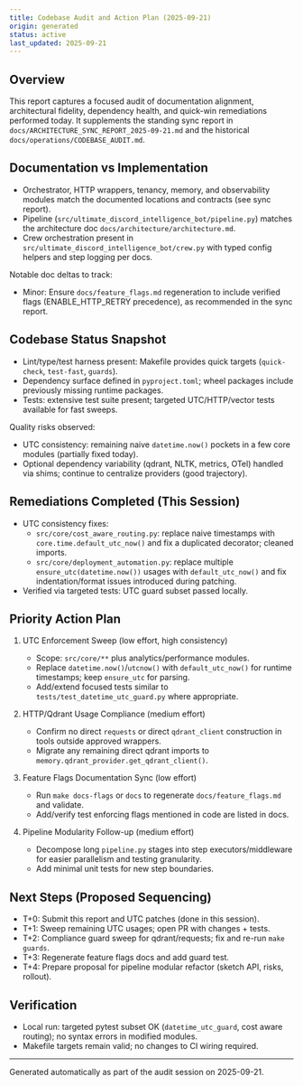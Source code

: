 ```yaml
---
title: Codebase Audit and Action Plan (2025-09-21)
origin: generated
status: active
last_updated: 2025-09-21
---
```


## Overview

This report captures a focused audit of documentation alignment, architectural fidelity, dependency health, and quick-win remediations performed today. It supplements the standing sync report in `docs/ARCHITECTURE_SYNC_REPORT_2025-09-21.md` and the historical `docs/operations/CODEBASE_AUDIT.md`.

## Documentation vs Implementation

- Orchestrator, HTTP wrappers, tenancy, memory, and observability modules match the documented locations and contracts (see sync report).
- Pipeline (`src/ultimate_discord_intelligence_bot/pipeline.py`) matches the architecture doc `docs/architecture/architecture.md`.
- Crew orchestration present in `src/ultimate_discord_intelligence_bot/crew.py` with typed config helpers and step logging per docs.

Notable doc deltas to track:

- Minor: Ensure `docs/feature_flags.md` regeneration to include verified flags (ENABLE_HTTP_RETRY precedence), as recommended in the sync report.

## Codebase Status Snapshot

- Lint/type/test harness present: Makefile provides quick targets (`quick-check`, `test-fast`, `guards`).
- Dependency surface defined in `pyproject.toml`; wheel packages include previously missing runtime packages.
- Tests: extensive test suite present; targeted UTC/HTTP/vector tests available for fast sweeps.

Quality risks observed:

- UTC consistency: remaining naive `datetime.now()` pockets in a few core modules (partially fixed today).
- Optional dependency variability (qdrant, NLTK, metrics, OTel) handled via shims; continue to centralize providers (good trajectory).

## Remediations Completed (This Session)

- UTC consistency fixes:
  - `src/core/cost_aware_routing.py`: replace naive timestamps with `core.time.default_utc_now()` and fix a duplicated decorator; cleaned imports.
  - `src/core/deployment_automation.py`: replace multiple `ensure_utc(datetime.now())` usages with `default_utc_now()` and fix indentation/format issues introduced during patching.
- Verified via targeted tests: UTC guard subset passed locally.

## Priority Action Plan

1. UTC Enforcement Sweep (low effort, high consistency)
   - Scope: `src/core/**` plus analytics/performance modules.
   - Replace `datetime.now()`/`utcnow()` with `default_utc_now()` for runtime timestamps; keep `ensure_utc` for parsing.
   - Add/extend focused tests similar to `tests/test_datetime_utc_guard.py` where appropriate.

1. HTTP/Qdrant Usage Compliance (medium effort)
   - Confirm no direct `requests` or direct `qdrant_client` construction in tools outside approved wrappers.
   - Migrate any remaining direct qdrant imports to `memory.qdrant_provider.get_qdrant_client()`.

1. Feature Flags Documentation Sync (low effort)
   - Run `make docs-flags` or `docs` to regenerate `docs/feature_flags.md` and validate.
   - Add/verify test enforcing flags mentioned in code are listed in docs.

1. Pipeline Modularity Follow-up (medium effort)
   - Decompose long `pipeline.py` stages into step executors/middleware for easier parallelism and testing granularity.
   - Add minimal unit tests for new step boundaries.

## Next Steps (Proposed Sequencing)

- T+0: Submit this report and UTC patches (done in this session).
- T+1: Sweep remaining UTC usages; open PR with changes + tests.
- T+2: Compliance guard sweep for qdrant/requests; fix and re-run `make guards`.
- T+3: Regenerate feature flags docs and add guard test.
- T+4: Prepare proposal for pipeline modular refactor (sketch API, risks, rollout).

## Verification

- Local run: targeted pytest subset OK (`datetime_utc_guard`, cost aware routing); no syntax errors in modified modules.
- Makefile targets remain valid; no changes to CI wiring required.

---
Generated automatically as part of the audit session on 2025-09-21.
